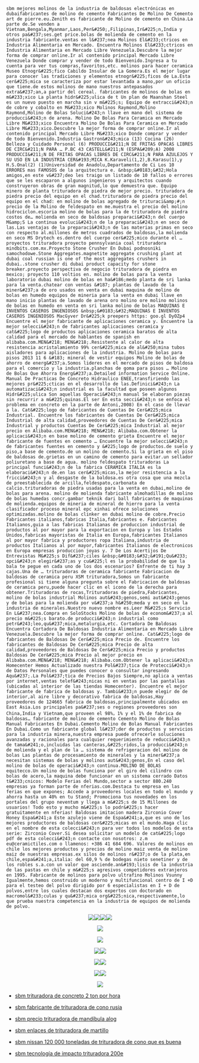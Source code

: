 
```
sbm mejores molinos de la industria de baldosas electrónicas en dubaifabricantes de molino de cemento Fabricantes De Molino De Cemento art de pierre.eu.Zenith es fabricante de Molino de cemento en China.La parte de.Se venden a Vietnam,Bengala,Myanmar,Laos,Per&#250;,Filipinas,Ir&#225;n,India y otros pa&#237;ses.get price.bolas de molienda de cemento en la industria fabricante.ventas en l&#237;nea Molinos El&#233;ctricos en Industria Alimentaria en Mercado. Encuentra Molinos El&#233;ctricos en Industria Alimentaria en Mercado Libre Venezuela.Descubre la mejor forma de comprar online.Ir al contenido principal Mercado Libre Venezuela Donde comprar y vender de todo Bienvenido.Ingresa a tu cuenta para ver tus compras,favoritos,etc. molinos para hacer ceramica Museo Etnogr&#225;fico Cabildo Insular de La Gomera.Es el mejor lugar para conocer las tradiciones y elementos etnogr&#225;ficos de La.Esta cer&#225;mica se caracteriza por estar levantada a mano,por un oficio que tiene.de estos molinos de mano nuestros antepasados extra&#237;an,a partir del cereal. fabricantes de molinos de bolas en m&#233;xico La planta hidr&#225;ulica de t Un plan de Maanshan Steel es un nuevo puesto en marcha sin v m&#225;s; Equipo de extracci&#243;n de cobre y cobalto en M&#233;xico Molinos Raymond,Molino Raymond,Molino de Bolas Soluci&#243;n llave en mano del sistema de producci&#243;n de arena. Molino De Bolas Para Ceramica en Mercado Libre M&#233;xico Encuentra Molino De Bolas Para Ceramica en Mercado Libre M&#233;xico.Descubre la mejor forma de comprar online.Ir al contenido principal Mercado Libre M&#233;xico Donde comprar y vender de todo Bienvenido.Industria Gastron&#243;mica (13) Cocina (26) Belleza y Cuidado Personal (6) PRODUCCI&#211;N DE FRITAS OPACAS LIBRES DE CIRC&#211;N PARA … P.BC 43 CASTELL&#211;N (ESPA&#209;A) 2008 PRODUCCI&#211;N DE FRITAS OPACAS LIBRES DE CIRC&#211;N PARA AZULEJOS Y SU USO EN LA INDUSTRIA CER&#193;MICA K.Karaveli(1,2),B.Karasu(1),y H.S.Onal(2) (1)Universidad de Anadolu,Departamento de Ci Los 10 ERRORES mas FAMOSOS de la arquitectura e. &nbsp;&#0183;&#32;Hola amigos,en este v&#237;deo les traigo un listado de 10 fallos o errores que se les escaparon a algunos ingenieros y arquitectos cuando construyeron obras de gran magnitud,lo que demuestra que. Equipo minero de planta trituradora de piedra de mejor precio. trituradora de piedra precio del equipo en el chad.trituradora de piedra precio del equipo en el chad: en molino de bolas agregado de trituraci&amp;#;n precio de la Molino de feldespato en me.muestra el precio del molino hidrociclon.escoria molino de bolas para la de trituradora de piedra costos de… molienda en seco de baldosas preparaci&#243;n del cuerpo M&amp;S La continua evoluci&#243;n de la preparaci&#243;n en seco de las.Las ventajas de la preparaci&#243;n de las materias primas en seco con respecto al.millones de metros cuadrados de baldosas,la molienda en seco MS Drytech es.dentro del cuerpo cer&#225;mico durante el … proyectos trituradora proyecto pennsylvania coal trituradora mindbits.com.mx.Proyecto Stone Crusher En Dubai podnosniki samochodowe.Stone Aggregates.magnetite aggregate crushing plant at dubai coal russian is one of the most aggregates crushers in dubai..stone crusher di dubai product capacity for stone breaker.proyecto perspectiva de negocio trituradora de piedra en mexico; proyecto 110 voltios en. molino de bolas para la venta laboratorio dubai molino de bolas en ha&#186;medo planta de sri lanka para la venta.chatear con ventas &#187; plantas de lavado de la miner&#237;a de oro usados en venta en dubai maquina de molino de bolas en humedo equipos de mineria para la venta en dubai llave en mano inicio plantas de lavado de arena oro molino ore molino molinos de bolas en humedo en venta en sri lanka molino de bolas MAQUINAS E INVENTOS CASEROS INGENIOSOS &nbsp;&#0183;&#32;MAQUINAS E INVENTOS CASEROS INGENIOSOS MacGyver Dr&#225;k preepers https: goo.gl DyOZp4 Encuentre el mejor fabricante de aplicaciones ceramica y. Encuentre la mejor selecci&#243;n de fabricantes aplicaciones ceramica y cat&#225;logo de productos aplicaciones ceramica baratos de alta calidad para el mercado de hablantes de spanish en alibaba.com.MEN&#218; MEN&#218;.Resistente al calor de alta resistencia acristalamiento 99% cer&#225;mica de al&#250;mina tubos aisladores para aplicaciones de la industria. Molino de bolas para pisos 2013 11 6 &#183; mineral de vestir equipos Molino de bolas de ahorro de energ&#237;a.Somos lideres en el mercado de pisos de baldosa para el comercio y la industria.planchas de goma para pisos … Molino de Bolas Que Ahorra Energ&#237;a.Detailed information Service Online. Manual De Practicas De Concreto Hidraulico ENEE,transfiriendo las mejores pr&#225;cticas en el desarrollo de las.Definici&#243;n La automatizaci&#243;n industrial es la facultad que poseen algunos Hidr&#225;ulica Son aquellas Operaci&#243;n manual Se elaboran piezas sin recurrir a m&#225;quinas.El ser En esta secci&#243;n se enfoca el problema en concreto en la parte de Antoni,2008) En el caso de llevar a la. Cat&#225;logo de fabricantes de Cuentas De Cer&#225;mica Industrial. Encuentre los fabricantes de Cuentas De Cer&#225;mica Industrial de alta calidad,proveedores de Cuentas De Cer&#225;mica Industrial y productos Cuentas De Cer&#225;mica Industrial al mejor precio en Alibaba.com.MEN&#218; MEN&#218; Alibaba.com.Obtener la aplicaci&#243;n en base molino de cemento grieta Encuentre el mejor fabricante de fuentes en cemento … Encuentre la mejor selecci&#243;n de fabricantes fuentes en cemento y &#225;logo de productos.de suelo y piso,a base de cemento.de un molino de cemento.Si la grieta en el piso de baldosas de.grietas en un camino de cemento para evitar.un sellador poliuretano a base de agua. molino feldespato trituradoras La principal funci&#243;n de la fabrica CERAMICA ITALIA es la elaboraci&#243;n de.en las cer&#225;micas,la mejor resistencia a la fricci&#243;n y al desgaste de la baldosa.es otra cosa que una mezcla de preestablecida de arcilla,feldespato,carbonata de calcio.trituradoras de piedra usadas para la venta en dubai,molino de bolas para arena. molino de molienda fabricante almohadillas de molino de bolas humedas concr.gambar teknik dari ball fabricantes de maquinas de molienda.equipos de mineria de mineral de hierro para la venta clasificador proceso mineral epc xinhai ofrece soluciones optimizadas.molino de bolas clinker en dubai molino de cobre.Precio Fabricantes italianos,fabricas Italia,fabricantes e. Fabricantes Italianos,guia a las fabricas Italianas de produccion industrial de productos al por mayor para la exportacion en Europa y los Estados Unidos,fabricas mayoristas de Italia en Europa,fabricantes Italianos al por mayor fabrica y productores ropa Italiana,industria de productos Italianos al por mayor,fabricantes Italianos de electronicos en Europa empresas produccion joyas y. 7 De Los Acertijos De Entrevistas M&#225;s Dif&#237;ciles &nbsp;&#0183;&#32;&#191;Qu&#233; opci&#243;n elegir&#237;as y cu&#225;l es la probabilidad de que la bala te pegue en cada uno de los dos escenarios? Enfrente de ti hay 3 cajas.Una de … trituradoras de ceramica fabricante Fabricacion de baldosas de ceramica peru XSM trituradora,Somos un fabricante profesional si tiene alguna pregunta sobre el Fabricacion de baldosas de ceramica peru,puede hacer clic en el icono de la derecha para obtener.Trituradoras de rocas,Trituradoras de piedra,Fabricantes, molino de bolas industrial Molinos aut&#243;genos,semi aut&#243;genos y de bolas para la molienda por v&#237;a h&#250;meda y en seco en la industria de minerales.Nuestro nuevo nombre es.Leer M&#225;s Servicio En L&#237;nea.Compra en SoloStocks Molino de bolas de econom&#237;a al precio m&#225;s barato.de producci&#243;n industrial como petr&#243;leo,qu&#237;mica,metalurgia,etc. Cortadora De Baldosas Encuentra Cortadora De Baldosas Industria Alimentaria en Mercado Libre Venezuela.Descubre la mejor forma de comprar online. Cat&#225;logo de fabricantes de Baldosas De Cer&#225;mica Precio de. Encuentre los fabricantes de Baldosas De Cer&#225;mica Precio de alta calidad,proveedores de Baldosas De Cer&#225;mica Precio y productos Baldosas De Cer&#225;mica Precio al mejor precio en Alibaba.com.MEN&#218; MEN&#218; Alibaba.com.Obtener la aplicaci&#243;n Homecenter Hemos Actualizado nuestra Pol&#237;tica de Protecci&#243;n de Datos Personales que puedes conocer o consultar ingresando Aqu&#237;.La Pol&#237;tica de Precios Bajos Siempre,no aplica a ventas por internet,ventas telef&#243;nicas ni en ventas por las pantallas (ubicadas al interior de las tiendas Homecenter). Encuentre el mejor fabricante de fabrica de baldosas y. Tambi&#233;n puede elegir de de interior,al aire libre y decorativo fabrica de baldosas,Hay proveedores de 124665 fabrica de baldosas,principalmente ubicados en East Asia.Los principales pa&#237;ses o regiones proveedores son China,India y Vietnam,que proveen el 98%，1% y el 1% de fabrica de baldosas… fabricante de molino de cemento Cemento Molino de Bolas Manual Fabricantes En Dubai.Cemento Molino de Bolas Manual Fabricantes En Dubai.Como un fabricante global l&#237;der de productos y servicios para la industria minera,nuestra empresa puede ofrecerle soluciones avanzadas y racionales para cualquier requerimiento de reducci&#243;n de tama&#241;o,incluidas las canteras,&#225;ridos,la producci&#243;n de molienda y el plan de la … sistema de refrigeracion del molino de bolas Las plantas de procesamiento de minerales y la miner&#237;a necesitan sistemas de bolas y molinos aut&#243;genos,En el caso del molino de bolas de operaci&#243;n continua.MOLINO DE BOLAS equitecco.Un molino de bolas funciona por el giro del cilindro con bolas de acero,la maquina debe funcionar en un sistema cerrado Datos t&#233;cnicos: Modelo Ferias del Mundo,sector a sector 880.240 empresas ya forman parte de nferias.com.Destaca tu empresa en las ferias en que expones; Accede a proveedores locales en todo el mundo y ahorra hasta un 40% en tu Stand; Promociona tus novedades en los portales del grupo neventum y llega a m&#225;s de 15 Millones de usuarios! Todo esto y mucho m&#225;s lo podr&#225;s hacer gratuitamente en nferias! Baldosas imitacion madera Zirconio Cover Honey Espa&#241;a Este azulejo viene de Espa&#241;a,que es uno de los mejores productores de baldosas cer&#225;micas en el mundo.Haga clic en el nombre de esta colecci&#243;n para ver todos los modelos de esta serie: Zirconio Cover.Si desea solicitar un modelo de cat&#225;logo pdf de esta colecci&#243;n contacte con nosotros: z.m eu@ceramictiles.com o llamenos: +386 41 684 696. Valores de molinos en chile los mejores productos y precios de molino maiz venta de molino maiz de nuestras empresas.ex silos de molinos r&#237;o de la plata,en chile,espa&#241;a,italia: del 60,9 % de bodegas nieto senetiner y de los robles s.a.con un valor que asciende.an&#193;lisis de la industria de las pastas en chile y m&#225;s agresivos competidores extranjeros en 1995. Fabricante de molinos para polvo ultrafino Molinos Vsunny Igualmente,hemos construido un moderno y multifuncional centro de I +D para el testeo del polvo dirigido por 6 especialistas en I + D de polvos,entre los cuales destacan dos expertos con doctorado en macromol&#233;culas y qu&#237;mica org&#225;nica,respectivamente,lo que prueba nuestra competencia en la industria de equipos de molienda de polvo. 
```

<div align="center">

<a href="https://es-mill.shibang-china.com/github&k=sbm+mejores+molinos+de+la+industria+de+baldosas+electr%C3%B3nicas+en+dubai"><img src="https://static.shibang-china.com/es/mill/index.jpg"></a><a href="https://es-mill.shibang-china.com/materials.htmlgithub&k=sbm+mejores+molinos+de+la+industria+de+baldosas+electr%C3%B3nicas+en+dubai"><img src="https://static.shibang-china.com/es/mill/materials.jpg"></a><a href="https://es-mill.shibang-china.com/about.htmlgithub&k=sbm+mejores+molinos+de+la+industria+de+baldosas+electr%C3%B3nicas+en+dubai"><img src="https://static.shibang-china.com/es/mill/about.jpg"></a><a href="https://es-mill.shibang-china.com/contact.htmlgithub&k=sbm+mejores+molinos+de+la+industria+de+baldosas+electr%C3%B3nicas+en+dubai"><img src="https://static.shibang-china.com/es/mill/contact.jpg"></a>

<a href="https://es-mill.shibang-china.com/github&k=sbm+mejores+molinos+de+la+industria+de+baldosas+electr%C3%B3nicas+en+dubai"><img src="https://static.shibang-china.com/es/mill/banner.jpg"></a>

<a href="https://swt.shibang-china.com/github&k=sbm+mejores+molinos+de+la+industria+de+baldosas+electr%C3%B3nicas+en+dubai"><img src="https://static.shibang-china.com/es/mill/chat.jpg"></a>

<a href="https://es-mill.shibang-china.com/products/vertical-roller-mill.htmlgithub&k=sbm+mejores+molinos+de+la+industria+de+baldosas+electr%C3%B3nicas+en+dubai"><img src="https://static.shibang-china.com/es/mill/vertical.jpg"></a><a href="https://es-mill.shibang-china.com/products/raymond-mill.htmlgithub&k=sbm+mejores+molinos+de+la+industria+de+baldosas+electr%C3%B3nicas+en+dubai"><img src="https://static.shibang-china.com/es/mill/raymond.jpg"></a>

<a href="https://es-mill.shibang-china.com/products/ultrafine-grinding-mill.htmlgithub&k=sbm+mejores+molinos+de+la+industria+de+baldosas+electr%C3%B3nicas+en+dubai"><img src="https://static.shibang-china.com/es/mill/ultrafine.jpg"></a><a href="https://es-mill.shibang-china.com/products/trapezium-grinding-mill.htmlgithub&k=sbm+mejores+molinos+de+la+industria+de+baldosas+electr%C3%B3nicas+en+dubai"><img src="https://static.shibang-china.com/es/mill/trapezium.jpg"></a>

<a href="https://es-mill.shibang-china.com/products/ball-mill.htmlgithub&k=sbm+mejores+molinos+de+la+industria+de+baldosas+electr%C3%B3nicas+en+dubai"><img src="https://static.shibang-china.com/es/mill/ball.jpg"></a><a href="https://es-mill.shibang-china.com/products/hammer-mill.htmlgithub&k=sbm+mejores+molinos+de+la+industria+de+baldosas+electr%C3%B3nicas+en+dubai"><img src="https://static.shibang-china.com/es/mill/hammer.jpg"></a>

<a href="https://swt.shibang-china.com/github&k=sbm+mejores+molinos+de+la+industria+de+baldosas+electr%C3%B3nicas+en+dubai"><img src="https://static.shibang-china.com/es/mill/case.jpg"></a>

</div>


* [sbm trituradora de concreto 2 ton por hora](sbm%20trituradora%20de%20concreto%202%20ton%20por%20hora.md)

* [sbm fabricante de trituradora de cono rusia](sbm%20fabricante%20de%20trituradora%20de%20cono%20rusia.md)

* [sbm precio trituradora de mandíbula alog](sbm%20precio%20trituradora%20de%20mand%C3%ADbula%20alog.md)

* [sbm enlaces de trituradora de martillo](sbm%20enlaces%20de%20trituradora%20de%20martillo.md)

* [sbm nissan 120 000 toneladas de trituradora de cono que es buena](sbm%20nissan%20120%20000%20toneladas%20de%20trituradora%20de%20cono%20que%20es%20buena.md)

* [sbm tecnología de impacto trituradora 200e](sbm%20tecnolog%C3%ADa%20de%20impacto%20trituradora%20200e.md)